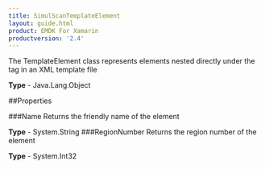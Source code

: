```yaml
---
title: SimulScanTemplateElement
layout: guide.html 
product: EMDK For Xamarin 
productversion: '2.4' 
---
```

The TemplateElement class represents elements nested directly under the tag in an XML template file

**Type** - Java.Lang.Object

##Properties

###Name
Returns the friendly name of the element

**Type** - System.String
###RegionNumber
Returns the region number of the element

**Type** - System.Int32


